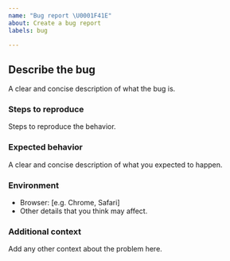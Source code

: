 ```yaml
---
name: "Bug report \U0001F41E"
about: Create a bug report
labels: bug

---
```


## Describe the bug

A clear and concise description of what the bug is.

### Steps to reproduce

Steps to reproduce the behavior.

### Expected behavior

A clear and concise description of what you expected to happen.

### Environment

- Browser: [e.g. Chrome, Safari]
- Other details that you think may affect.

### Additional context

Add any other context about the problem here.
